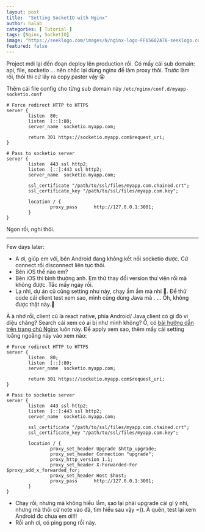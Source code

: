 ```yaml
---
layout: post
title:  "Setting SocketIO with Nginx"
author: halab
categories: [ Tutorial ]
tags: [Nginx, SocketIO]
image: "https://seeklogo.com/images/N/nginx-logo-FF65602A76-seeklogo.com.png"
featured: false
---
```


Project mới lại đến đoạn deploy lên production rồi.
Có mấy cái sub domain: api, file, socketio ... nên chắc lại dùng nginx để làm proxy thôi. 
Trước làm rồi, thôi thì cứ lấy ra copy paster vậy 😜

Thêm cái file config cho từng sub domain này `/etc/nginx/conf.d/myapp-socketio.conf`
```
# Force redirect HTTP to HTTPS
server {
        listen  80;
        listen  [::]:80;
        server_name  socketio.myapp.com;

        return 301 https://socketio.myapp.com$request_uri;
}

# Pass to socketio server
server {
        listen  443 ssl http2;
        listen  [::]:443 ssl http2;
        server_name  socketio.myapp.com;

        ssl_certificate "/path/to/ssl/files/myapp.com.chained.crt";
        ssl_certificate_key "/path/to/ssl/files/myapp.com.key";

        location / {
                proxy_pass      http://127.0.0.1:3001;
        }
}
```
Ngon rồi, nghỉ thôi.

---

Few days later:
- A ơi, giúp em với, bên Android đang không kết nối socketio được. Cứ connect rồi disconnect liên tục thôi.
- Bên iOS thế nào em?
- Bên iOS thì bình thường anh. 
Em thử thay đổi version thư viện rồi mà không được. Tắc mấy ngày rồi.
- Lạ nhỉ, dự án cũ cũng setting như này, chạy ầm ầm mà nhỉ 🤔. Để thử code cái client test xem sao, mình cũng dùng Java mà .
... Oh, không được thật này.🤨

À à nhớ rồi, client cũ là react native, phía Android/ Java client có gì đó vi diệu chăng? Search cái xem có ai bị như mình không?
Ồ, có [bài hướng dẫn trên trang chủ Nginx](https://www.nginx.com/blog/nginx-nodejs-websockets-socketio/) luôn này. 
Để apply xem sao, thêm mấy cái setting loằng ngoằng này vào xem nào:
```
# Force redirect HTTP to HTTPS
server {
        listen  80;
        listen  [::]:80;
        server_name  socketio.myapp.com;

        return 301 https://socketio.myapp.com$request_uri;
}

# Pass to socketio server
server {
        listen  443 ssl http2;
        listen  [::]:443 ssl http2;
        server_name  socketio.myapp.com;

        ssl_certificate "/path/to/ssl/files/myapp.com.chained.crt";
        ssl_certificate_key "/path/to/ssl/files/myapp.com.key";

        location / {
                proxy_set_header Upgrade $http_upgrade;
                proxy_set_header Connection "upgrade";
                proxy_http_version 1.1;
                proxy_set_header X-Forwarded-For $proxy_add_x_forwarded_for;
                proxy_set_header Host $host;
                proxy_pass      http://127.0.0.1:3001;
        }
}
```

- Chạy rồi, nhưng mà không hiểu lắm, sao lại phải upgrade cái gì ý nhỉ, nhưng mà thôi cứ note vào đã, tìm hiểu sau vậy =)).
À quên, test lại xem Android đc chưa em ơi!!!
- Rồi anh ơi, có ping pong rồi này.
